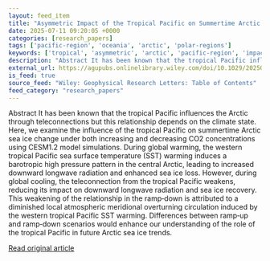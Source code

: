 ```yaml
---
layout: feed_item
title: "Asymmetric Impact of the Tropical Pacific on Summertime Arctic Sea Ice Trends Under Increasing and Decreasing Greenhouse Gases"
date: 2025-07-11 09:20:05 +0000
categories: [research_papers]
tags: ['pacific-region', 'oceania', 'arctic', 'polar-regions']
keywords: ['tropical', 'asymmetric', 'arctic', 'pacific-region', 'impact', 'oceania', 'polar-regions']
description: "Abstract It has been known that the tropical Pacific influences the Arctic through teleconnections but this relationship depends on the climate state"
external_url: https://agupubs.onlinelibrary.wiley.com/doi/10.1029/2025GL116352?af=R
is_feed: true
source_feed: "Wiley: Geophysical Research Letters: Table of Contents"
feed_category: "research_papers"
---
```


Abstract It has been known that the tropical Pacific influences the Arctic through teleconnections but this relationship depends on the climate state. Here, we examine the influence of the tropical Pacific on summertime Arctic sea ice change under both increasing and decreasing CO2 concentrations using CESM1.2 model simulations. During global warming, the western tropical Pacific sea surface temperature (SST) warming induces a barotropic high pressure pattern in the central Arctic, leading to increased downward longwave radiation and enhanced sea ice loss. However, during global cooling, the teleconnection from the tropical Pacific weakens, reducing its impact on downward longwave radiation and sea ice recovery. This weakening of the relationship in the ramp‐down is attributed to a diminished local atmospheric meridional overturning circulation induced by the western tropical Pacific SST warming. Differences between ramp‐up and ramp‐down scenarios would enhance our understanding of the role of the tropical Pacific in future Arctic sea ice trends.

[Read original article](https://agupubs.onlinelibrary.wiley.com/doi/10.1029/2025GL116352?af=R)
